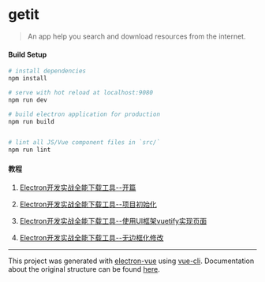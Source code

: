 # getit

> An app help you search and download resources from the internet.

#### Build Setup

``` bash
# install dependencies
npm install

# serve with hot reload at localhost:9080
npm run dev

# build electron application for production
npm run build


# lint all JS/Vue component files in `src/`
npm run lint

```
#### 教程

1. [Electron开发实战全能下载工具--开篇](https://github.com/xyyima/getit/blob/master/tutorial/1.md)

2. [Electron开发实战全能下载工具--项目初始化](https://github.com/xyyima/getit/blob/master/tutorial/2.md)

3. [Electron开发实战全能下载工具--使用UI框架vuetify实现页面](https://github.com/xyyima/getit/blob/master/tutorial/3.md)

4. [Electron开发实战全能下载工具--无边框化修改](https://github.com/xyyima/getit/blob/master/tutorial/4.md)
---
This project was generated with [electron-vue](https://github.com/SimulatedGREG/electron-vue) using [vue-cli](https://github.com/vuejs/vue-cli). Documentation about the original structure can be found [here](https://simulatedgreg.gitbooks.io/electron-vue/content/index.html).
